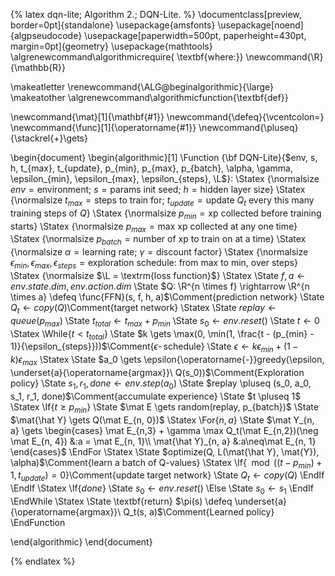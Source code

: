 {% latex
  dqn-lite;
  Algorithm 2.;
  DQN-Lite.
%}
\documentclass[preview, border=0pt]{standalone}
\usepackage{amsfonts}
\usepackage[noend]{algpseudocode}
\usepackage[paperwidth=500pt, paperheight=430pt, margin=0pt]{geometry}
\usepackage{mathtools}
\algrenewcommand\algorithmicrequire{ \textbf{where:}}
\newcommand{\R}{\mathbb{R}}

\makeatletter
\renewcommand{\ALG@beginalgorithmic}{\large}
\makeatother
\algrenewcommand\algorithmicfunction{\textbf{def}}

\newcommand{\mat}[1]{\mathbf{#1}}
\newcommand{\defeq}{\vcentcolon=}
\newcommand{\func}[1]{\operatorname{#1}}
\newcommand{\pluseq}{\stackrel{+}\gets}

\begin{document}
\begin{algorithmic}[1]
\Function {\bf DQN-Lite}{$env, s, h, t_{max}, t_{update}, p_{min}, p_{max}, p_{batch}, \alpha, \gamma, \epsilon_{min}, \epsilon_{max}, \epsilon_{steps}, \L$}:
\Statex {\normalsize $env = \textrm{environment};\ s = \textrm{params init seed};\ h = \textrm{hidden layer size}$}
\Statex {\normalsize $t_{max} = \textrm{steps to train for};\ t_{update} = \textrm{update $Q_t$ every this many training steps of $Q$}$}
\Statex {\normalsize $p_{min} = \textrm{xp collected before training starts}$}
\Statex {\normalsize $p_{max} = \textrm{max xp collected at any one time}$}
\Statex {\normalsize $p_{batch} = \textrm{number of xp to train on at a time}$}
\Statex {\normalsize $\alpha = \textrm{learning rate};\ \gamma = \textrm{discount factor}$}
\Statex {\normalsize $\epsilon_{min}, \epsilon_{max}, \epsilon_{steps} = \textrm{exploration schedule: from max to min, over steps}$}
\Statex {\normalsize $\L = \textrm{loss function}$}
\Statex
\State $f, a \gets env.state.dim, env.action.dim$
\State $Q: \R^{n \times f} \rightarrow \R^{n \times a} \defeq \func{FFN}(s, f, h, a)$\Comment{prediction network}
\State $Q_t \gets copy(Q)$\Comment{target network}
\Statex
  \State $replay \gets queue(p_{max})$
  \State $t_{total} \gets t_{max} + p_{min}$
  \State $s_0 \gets env.reset()$
  \State $t \gets 0$
  \Statex
  \While{$t < t_{total}$}
  \State $k \gets \max(0, \min(1, \frac{t - (p_{min} - 1)}{\epsilon_{steps}}))$\Comment{$\epsilon{\operatorname{-}}$schedule}
  \State $\epsilon \gets k \epsilon_{min} + (1 - k) \epsilon_{max}$
  \Statex
  \State $a_0 \gets \epsilon{\operatorname{-}}greedy(\epsilon, \underset{a}{\operatorname{argmax}}\ Q(s_0))$\Comment{Exploration policy}
  \State $s_1, r_1, done \gets env.step(a_0)$
  \State $replay \pluseq (s_0, a_0, s_1, r_1, done)$\Comment{accumulate experience}
  \State $t \pluseq 1$
  \Statex
  \If{$t \geq p_{min}$}
  \State $\mat E \gets random(replay, p_{batch})$
  \State $\mat{\hat Y} \gets Q(\mat E_{n, 0})$
  \Statex
  \For{$n, a$}
  \State $\mat Y_{n, a} \gets \begin{cases}
      \mat E_{n,3} + \gamma \max Q_t(\mat E_{n,2})(\neg \mat E_{n, 4}) &:a = \mat E_{n, 1}\\
      \mat{\hat Y}_{n, a} &:a\neq\mat E_{n, 1}
   \end{cases}$
   \EndFor
  \Statex
  \State $optimize(Q, L(\mat{\hat Y}, \mat{Y}), \alpha)$\Comment{learn a batch of Q-values}
  \Statex
  \If{$\mod((t - p_{min}) + 1, t_{update}) = 0$}\Comment{update target network}
  \State $Q_t \gets copy(Q)$
  \EndIf
  \EndIf
  \Statex
  \If{$done$}
  \State $s_0 \gets env.reset()$
  \Else
  \State $s_0 \gets s_1$
  \EndIf
  \EndWhile
  \Statex
\State \textbf{return} $\pi(s) \defeq \underset{a}{\operatorname{argmax}}\ Q_t(s, a)$\Comment{Learned policy}
\EndFunction

\end{algorithmic}
\end{document}

{% endlatex %}
